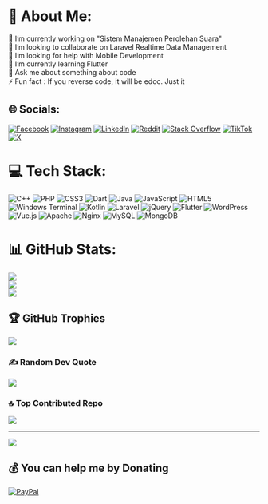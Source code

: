 # 💫 About Me:
🔭 I’m currently working on "Sistem Manajemen Perolehan Suara"<br>👯 I’m looking to collaborate on Laravel Realtime Data Management<br>🤝 I’m looking for help with Mobile Development<br>🌱 I’m currently learning Flutter<br>💬 Ask me about something about code<br>⚡ Fun fact : If you reverse code, it will be edoc. Just it


## 🌐 Socials:
[![Facebook](https://img.shields.io/badge/Facebook-%231877F2.svg?logo=Facebook&logoColor=white)](https://facebook.com/pandumfh) [![Instagram](https://img.shields.io/badge/Instagram-%23E4405F.svg?logo=Instagram&logoColor=white)](https://instagram.com/frdhsym) [![LinkedIn](https://img.shields.io/badge/LinkedIn-%230077B5.svg?logo=linkedin&logoColor=white)](https://linkedin.com/in/frdhsym) [![Reddit](https://img.shields.io/badge/Reddit-%23FF4500.svg?logo=Reddit&logoColor=white)](https://reddit.com/user/neveleneve) [![Stack Overflow](https://img.shields.io/badge/-Stackoverflow-FE7A16?logo=stack-overflow&logoColor=white)](https://stackoverflow.com/users/14344971) [![TikTok](https://img.shields.io/badge/TikTok-%23000000.svg?logo=TikTok&logoColor=white)](https://tiktok.com/@neveleneve) [![X](https://img.shields.io/badge/X-black.svg?logo=X&logoColor=white)](https://x.com/neveleneve) 

# 💻 Tech Stack:
![C++](https://img.shields.io/badge/c++-%2300599C.svg?style=for-the-badge&logo=c%2B%2B&logoColor=white) ![PHP](https://img.shields.io/badge/php-%23777BB4.svg?style=for-the-badge&logo=php&logoColor=white) ![CSS3](https://img.shields.io/badge/css3-%231572B6.svg?style=for-the-badge&logo=css3&logoColor=white) ![Dart](https://img.shields.io/badge/dart-%230175C2.svg?style=for-the-badge&logo=dart&logoColor=white) ![Java](https://img.shields.io/badge/java-%23ED8B00.svg?style=for-the-badge&logo=openjdk&logoColor=white) ![JavaScript](https://img.shields.io/badge/javascript-%23323330.svg?style=for-the-badge&logo=javascript&logoColor=%23F7DF1E) ![HTML5](https://img.shields.io/badge/html5-%23E34F26.svg?style=for-the-badge&logo=html5&logoColor=white) ![Windows Terminal](https://img.shields.io/badge/Windows%20Terminal-%234D4D4D.svg?style=for-the-badge&logo=windows-terminal&logoColor=white) ![Kotlin](https://img.shields.io/badge/kotlin-%237F52FF.svg?style=for-the-badge&logo=kotlin&logoColor=white) ![Laravel](https://img.shields.io/badge/laravel-%23FF2D20.svg?style=for-the-badge&logo=laravel&logoColor=white) ![jQuery](https://img.shields.io/badge/jquery-%230769AD.svg?style=for-the-badge&logo=jquery&logoColor=white) ![Flutter](https://img.shields.io/badge/Flutter-%2302569B.svg?style=for-the-badge&logo=Flutter&logoColor=white) ![WordPress](https://img.shields.io/badge/WordPress-%23117AC9.svg?style=for-the-badge&logo=WordPress&logoColor=white) ![Vue.js](https://img.shields.io/badge/vue.js-%2335495e.svg?style=for-the-badge&logo=vuedotjs&logoColor=%234FC08D) ![Apache](https://img.shields.io/badge/apache-%23D42029.svg?style=for-the-badge&logo=apache&logoColor=white) ![Nginx](https://img.shields.io/badge/nginx-%23009639.svg?style=for-the-badge&logo=nginx&logoColor=white) ![MySQL](https://img.shields.io/badge/mysql-4479A1.svg?style=for-the-badge&logo=mysql&logoColor=white) ![MongoDB](https://img.shields.io/badge/MongoDB-%234ea94b.svg?style=for-the-badge&logo=mongodb&logoColor=white)
# 📊 GitHub Stats:
![](https://github-readme-stats.vercel.app/api?username=neveleneve&theme=dark&hide_border=false&include_all_commits=false&count_private=true)<br/>
![](https://github-readme-streak-stats.herokuapp.com/?user=neveleneve&theme=dark&hide_border=false)<br/>
![](https://github-readme-stats.vercel.app/api/top-langs/?username=neveleneve&theme=dark&hide_border=false&include_all_commits=false&count_private=false&layout=compact)

## 🏆 GitHub Trophies
![](https://github-profile-trophy.vercel.app/?username=neveleneve&theme=radical&no-frame=false&no-bg=true&margin-w=4)

### ✍️ Random Dev Quote
![](https://quotes-github-readme.vercel.app/api?type=horizontal&theme=dark)

### 🔝 Top Contributed Repo
![](https://github-contributor-stats.vercel.app/api?username=neveleneve&limit=5&theme=dark&combine_all_yearly_contributions=true)

---
[![](https://visitcount.itsvg.in/api?id=neveleneve&icon=1&color=1)](https://visitcount.itsvg.in)

  ## 💰 You can help me by Donating
  [![PayPal](https://img.shields.io/badge/PayPal-00457C?style=for-the-badge&logo=paypal&logoColor=white)](https://paypal.me/neveleneve) 

  
<!-- Proudly created with GPRM ( https://gprm.itsvg.in ) -->
